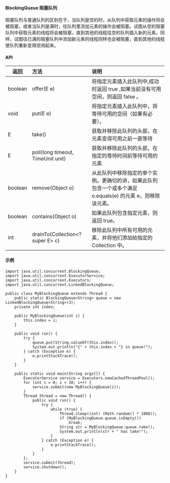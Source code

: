 #### BlockingQueue 阻塞队列
阻塞队列与普通队列的区别在于，当队列是空的时，从队列中获取元素的操作将会被阻塞，或者当队列是满时，往队列里添加元素的操作会被阻塞。试图从空的阻塞队列中获取元素的线程将会被阻塞，直到其他的线程往空的队列插入新的元素。同样，试图往已满的阻塞队列中添加新元素的线程同样也会被阻塞，直到其他的线程使队列重新变得空闲起来。


#### API

| 返回 | 方法 | 说明 |
|---|:---|:---|
| boolean | offer(E e) | 将指定元素插入此队列中,成功时返回 true ,如果当前没有可用空间，则返回 false 。 |
| void | put(E e) | 将指定元素插入此队列中，将等待可用的空间（如果有必要）。 |
| E | take() | 获取并移除此队列的头部，在元素变得可用之前一直等待 |
| E | poll(long timeout, TimeUnit unit) | 获取并移除此队列的头部，在指定的等待时间前等待可用的元素 |
| boolean | remove(Object o) | 从此队列中移除指定的单个实例。更确切的讲，如果此队列包含一个或多个满足 o.equals(e) 的元素 e，则移除该元素。|
| boolean | contains(Object o) | 如果此队列包含指定元素，则返回 true。 |
| int | drainTo(Collection<? super E> c) | 移除此队列中所有可用的元素，并将他们添加给指定的 Collection 中。 |

#### 示例
    import java.util.concurrent.BlockingQueue;
	import java.util.concurrent.ExecutorService;
	import java.util.concurrent.Executors;
	import java.util.concurrent.LinkedBlockingQueue;
	
	public class MyBlockingQueue extends Thread {
		public static BlockingQueue<String> queue = new LinkedBlockingQueue<String>(3);
		private int index;
	
		public MyBlockingQueue(int i) {
			this.index = i;
		}
	
		public void run() {
			try {
				queue.put(String.valueOf(this.index));
				System.out.println("{" + this.index + "} in queue!");
			} catch (Exception e) {
				e.printStackTrace();
			}
		}
	
		public static void main(String args[]) {
			ExecutorService service = Executors.newCachedThreadPool();
			for (int i = 0; i < 10; i++) {
				service.submit(new MyBlockingQueue(i));
			}
			Thread thread = new Thread() {
				public void run() {
					try {
						while (true) {
							Thread.sleep((int) (Math.random() * 1000));
							if (MyBlockingQueue.queue.isEmpty())
								break;
							String str = MyBlockingQueue.queue.take();
							System.out.println(str + " has take!");
						}
					} catch (Exception e) {
						e.printStackTrace();
					}
				}
			};
			service.submit(thread);
			service.shutdown();
		}
	}